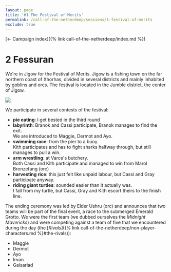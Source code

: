 ```yaml
---
layout: page
title: '#1 The Festival of Merits'
permalink: /call-of-the-netherdeep/sessions/1-festival-of-merits
exclude: true
---
```


[&larr; Campaign index]({% link call-of-the-netherdeep/index.md %})

# 2 Fessuran

We're in Jigow for the Festival of Merits.
Jigow is a fishing town on the far northern coast of Xhorhas, divided in several districts and mainly inhabited by
goblins and orcs.
The festival is located in the Jumble district, the center of Jigow.

![](https://5e.tools/img/adventure/CRCotN/010-map-1.1-Jigow-player.webp)

We participate in several contests of the festival:

- **pie eating**: I get bested in the third round
- **labyrinth**: Branok and Cassi participate, Branok manages to find the exit.  
  We are introduced to Maggie, Dermot and Ayo.
- **swimming race**: from the pier to a buoy.  
  Kith participates and has to fight sharks halfway through, but still manages to pull a win.
- **arm wrestling**: at Varce's butchery.  
  Both Cassi and Kith participate and managed to win from Marol Bronzefang (orc)
- **harvesting rice**: this just felt like unpaid labour, but Cassi and Gray participate anyway.
- **riding giant turtles**: sounded easier than it actually was.  
  I fall from my turtle, but Cassi, Gray and Kith escort theirs to the finish line.

The ending ceremony was led by Elder Ushru (orc) and announces that two teams will be part of the final event, a race to
the submerged Emerald Grotto.
We were the first team (we dubbed ourselves the _Midnight Mavericks_) and were competing against a team of five that we
encountered during the day (the [_Rivals_]({% link call-of-the-netherdeep/non-player-characters.md %}#the-rivals)):

- Maggie
- Dermot
- Ayo
- Irvan
- Galsariad
